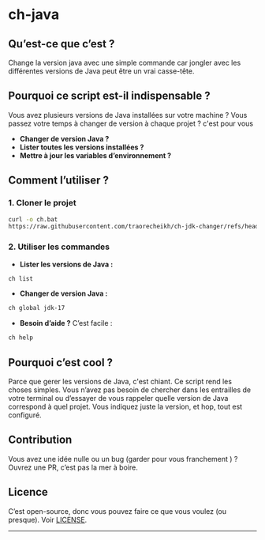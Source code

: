 # ch-java

## Qu’est-ce que c’est ?

Change la version java avec une simple commande car jongler avec les différentes versions de Java peut être un vrai casse-tête. 
## Pourquoi ce script est-il indispensable ?

Vous avez plusieurs versions de Java installées sur votre machine ? Vous passez votre temps à changer de version à chaque projet ? c'est pour vous

- **Changer de version Java ?**
- **Lister toutes les versions installées ?**
- **Mettre à jour les variables d’environnement ?**

## Comment l’utiliser ?

### 1. Cloner le projet

```bash
curl -o ch.bat
https://raw.githubusercontent.com/traorecheikh/ch-jdk-changer/refs/heads/main/ch.bat
```

### 2. Utiliser les commandes

- **Lister les versions de Java :**

```bash
ch list
```

- **Changer de version Java :**

```bash
ch global jdk-17
```

- **Besoin d’aide ?** C’est facile :

```bash
ch help
```

## Pourquoi c’est cool ?

Parce que gerer les versions de Java, c'est chiant. Ce script rend les choses simples. Vous n’avez pas besoin de chercher dans les entrailles de votre terminal ou d’essayer de vous rappeler quelle version de Java correspond à quel projet. Vous indiquez juste la version, et hop, tout est configuré.

## Contribution

Vous avez une idée nulle ou un bug (garder pour vous franchement ) ? Ouvrez une PR, c’est pas la mer à boire. 

## Licence

C’est open-source, donc vous pouvez faire ce que vous voulez (ou presque). Voir [LICENSE](LICENSE).

---